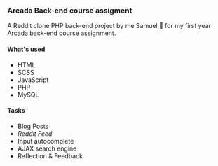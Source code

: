 ### Arcada Back-end course assigment

A Reddit clone PHP back-end project by me Samuel 👋 for my first year [Arcada](https://www.arcada.fi/en) back-end course assignment.

#### What's used

* HTML
* SCSS 
* JavaScript
* PHP 
* MySQL

#### Tasks
* Blog Posts
* *Reddit Feed* 
* Input autocomplete
* AJAX search engine
* Reflection & Feedback
